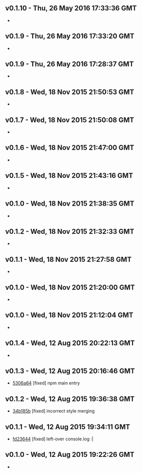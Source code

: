 v0.1.10 - Thu, 26 May 2016 17:33:36 GMT
---------------------------------------

- 


v0.1.9 - Thu, 26 May 2016 17:33:20 GMT
--------------------------------------

- 


v0.1.9 - Thu, 26 May 2016 17:28:37 GMT
--------------------------------------

- 


v0.1.8 - Wed, 18 Nov 2015 21:50:53 GMT
--------------------------------------

- 


v0.1.7 - Wed, 18 Nov 2015 21:50:08 GMT
--------------------------------------

- 


v0.1.6 - Wed, 18 Nov 2015 21:47:00 GMT
--------------------------------------

- 


v0.1.5 - Wed, 18 Nov 2015 21:43:16 GMT
--------------------------------------

- 


v0.1.0 - Wed, 18 Nov 2015 21:38:35 GMT
--------------------------------------

- 


v0.1.2 - Wed, 18 Nov 2015 21:32:33 GMT
--------------------------------------

- 


v0.1.1 - Wed, 18 Nov 2015 21:27:58 GMT
--------------------------------------

- 


v0.1.0 - Wed, 18 Nov 2015 21:20:00 GMT
--------------------------------------

- 


v0.1.0 - Wed, 18 Nov 2015 21:12:04 GMT
--------------------------------------

- 


v0.1.4 - Wed, 12 Aug 2015 20:22:13 GMT
--------------------------------------

- 


v0.1.3 - Wed, 12 Aug 2015 20:16:46 GMT
--------------------------------------

- [5306a64](../../commit/5306a64) [fixed] npm main entry


v0.1.2 - Wed, 12 Aug 2015 19:36:38 GMT
--------------------------------------

- [34b185b](../../commit/34b185b) [fixed] incorrect style merging


v0.1.1 - Wed, 12 Aug 2015 19:34:11 GMT
--------------------------------------

- [fd23644](../../commit/fd23644) [fixed] left-over console.log :|


v0.1.0 - Wed, 12 Aug 2015 19:22:26 GMT
--------------------------------------

- 


